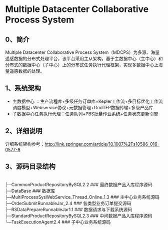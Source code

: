 # Multiple Datacenter Collaborative Process System
## 0、简介
Multiple Datacenter Collaborative Process System（MDCPS）为多源、海量遥感数据的分布式处理平台，该平台采用主从架构，基于主数据中心（主中心）和分布式的数据中心（子中心）上的分布式任务执行代理框架，实现多数据中心上海量遥感数据的处理。
## 1、系统架构
* 主数据中心 ：生产流程库+多级任务订单库+Kepler工作流+多目标优化工作流调度模型+Webservice协议+元数据管理+GridTFP数据传输+多级产品库
* 子数据中心任务执行代理：任务队列+PBS批量作业系统+任务状态更新引擎
 
## 2、详细说明 
详细系统架构参考：<http://link.springer.com/article/10.1007%2Fs10586-016-0577-6>
## 3、源码目录结构

</br>├─CommonProductRepositoryBySQL2.2              ### 最终数据产品入库程序源码
</br>├─DataBase                                     ### 数据库
</br>├─MultiProcessSysWebService_Thread_Online_1.3  ### 主中心业务系统源码
</br>├─OrderSubmitRunnableJar_2.4                  ### 各类型业务订单提交源码
</br>├─RSDataPrepareRunnableJar1.1                ### 数据请求与下载系统源码
</br>├─StandardProductRepositoryBySQL2.3          ### 中间数据产品入库程序源码
</br>└─TaskExecutionAgent2.4                      ### 子中心业务系统源码
